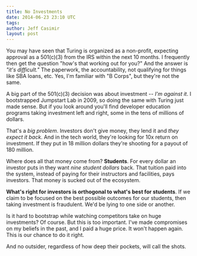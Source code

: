 ```yaml
---
title: No Investments
date: 2014-06-23 23:10 UTC
tags:
author: Jeff Casimir
layout: post
---
```


You may have seen that Turing is organized as a non-profit, expecting approval
as a 501(c)(3) from the IRS within the next 10 months. I frequently then get the
question "how's that working out for you?" And the answer is *"it's difficult."*
The paperwork, the accountability, not qualifying for things like SBA loans, etc.
Yes, I'm familiar with "B Corps", but they're not the same.

A big part of the 501(c)(3) decision was about investment -- *I'm against it*. I
bootstrapped Jumpstart Lab in 2009, so doing the same with Turing just made
sense. But if you look around you'll find developer education programs taking
investment left and right, some in the tens of millions of dollars.

That's a *big problem*. Investors don't give money, they lend it and *they expect it back*.
And in the tech world, they're looking for 10x return on investment. If they put
in 18 million dollars they're shooting for a payout of 180 million.

Where does all that money come from? **Students**. For every dollar an investor puts
in they want *nine student dollars* back. That tuition paid into the system, instead
of paying for their instructors and facilities, pays investors. That money is
sucked out of the ecosystem.

**What's right for investors is orthogonal to what's best for students**. If we claim
to be focused on the best possible outcomes for our students, then taking investment is
fraudulent. We'd be lying to one side or another.

Is it hard to bootstrap while watching competitors take on huge investments? Of
course. But this is too important. I've made compromises on my beliefs in the past,
and I paid a huge price. It won't happen again. This is our chance to do it right.

And no outsider, regardless of how deep their pockets, will call the shots.
